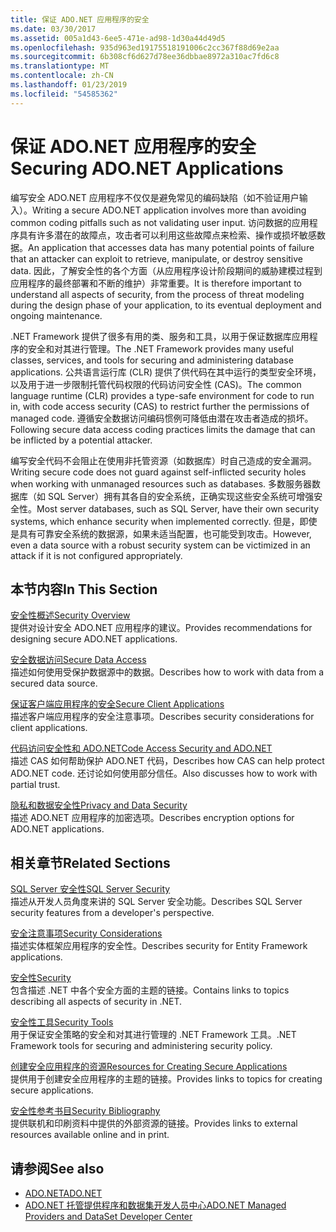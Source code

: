 ```yaml
---
title: 保证 ADO.NET 应用程序的安全
ms.date: 03/30/2017
ms.assetid: 005a1d43-6ee5-471e-ad98-1d30a44d49d5
ms.openlocfilehash: 935d963ed19175518191006c2cc367f88d69e2aa
ms.sourcegitcommit: 6b308cf6d627d78ee36dbbae8972a310ac7fd6c8
ms.translationtype: MT
ms.contentlocale: zh-CN
ms.lasthandoff: 01/23/2019
ms.locfileid: "54585362"
---
```

# <a name="securing-adonet-applications"></a><span data-ttu-id="72ed3-102">保证 ADO.NET 应用程序的安全</span><span class="sxs-lookup"><span data-stu-id="72ed3-102">Securing ADO.NET Applications</span></span>
<span data-ttu-id="72ed3-103">编写安全 ADO.NET 应用程序不仅仅是避免常见的编码缺陷（如不验证用户输入）。</span><span class="sxs-lookup"><span data-stu-id="72ed3-103">Writing a secure ADO.NET application involves more than avoiding common coding pitfalls such as not validating user input.</span></span> <span data-ttu-id="72ed3-104">访问数据的应用程序具有许多潜在的故障点，攻击者可以利用这些故障点来检索、操作或损坏敏感数据。</span><span class="sxs-lookup"><span data-stu-id="72ed3-104">An application that accesses data has many potential points of failure that an attacker can exploit to retrieve, manipulate, or destroy sensitive data.</span></span> <span data-ttu-id="72ed3-105">因此，了解安全性的各个方面（从应用程序设计阶段期间的威胁建模过程到应用程序的最终部署和不断的维护）非常重要。</span><span class="sxs-lookup"><span data-stu-id="72ed3-105">It is therefore important to understand all aspects of security, from the process of threat modeling during the design phase of your application, to its eventual deployment and ongoing maintenance.</span></span>  
  
 <span data-ttu-id="72ed3-106">.NET Framework 提供了很多有用的类、服务和工具，以用于保证数据库应用程序的安全和对其进行管理。</span><span class="sxs-lookup"><span data-stu-id="72ed3-106">The .NET Framework provides many useful classes, services, and tools for securing and administering database applications.</span></span> <span data-ttu-id="72ed3-107">公共语言运行库 (CLR) 提供了供代码在其中运行的类型安全环境，以及用于进一步限制托管代码权限的代码访问安全性 (CAS)。</span><span class="sxs-lookup"><span data-stu-id="72ed3-107">The common language runtime (CLR) provides a type-safe environment for code to run in, with code access security (CAS) to restrict further the permissions of managed code.</span></span> <span data-ttu-id="72ed3-108">遵循安全数据访问编码惯例可降低由潜在攻击者造成的损坏。</span><span class="sxs-lookup"><span data-stu-id="72ed3-108">Following secure data access coding practices limits the damage that can be inflicted by a potential attacker.</span></span>  
  
 <span data-ttu-id="72ed3-109">编写安全代码不会阻止在使用非托管资源（如数据库）时自己造成的安全漏洞。</span><span class="sxs-lookup"><span data-stu-id="72ed3-109">Writing secure code does not guard against self-inflicted security holes when working with unmanaged resources such as databases.</span></span> <span data-ttu-id="72ed3-110">多数服务器数据库（如 SQL Server）拥有其各自的安全系统，正确实现这些安全系统可增强安全性。</span><span class="sxs-lookup"><span data-stu-id="72ed3-110">Most server databases, such as SQL Server, have their own security systems, which enhance security when implemented correctly.</span></span> <span data-ttu-id="72ed3-111">但是，即使是具有可靠安全系统的数据源，如果未适当配置，也可能受到攻击。</span><span class="sxs-lookup"><span data-stu-id="72ed3-111">However, even a data source with a robust security system can be victimized in an attack if it is not configured appropriately.</span></span>  
  
## <a name="in-this-section"></a><span data-ttu-id="72ed3-112">本节内容</span><span class="sxs-lookup"><span data-stu-id="72ed3-112">In This Section</span></span>  
 [<span data-ttu-id="72ed3-113">安全性概述</span><span class="sxs-lookup"><span data-stu-id="72ed3-113">Security Overview</span></span>](../../../../docs/framework/data/adonet/security-overview.md)  
 <span data-ttu-id="72ed3-114">提供对设计安全 ADO.NET 应用程序的建议。</span><span class="sxs-lookup"><span data-stu-id="72ed3-114">Provides recommendations for designing secure ADO.NET applications.</span></span>  
  
 [<span data-ttu-id="72ed3-115">安全数据访问</span><span class="sxs-lookup"><span data-stu-id="72ed3-115">Secure Data Access</span></span>](../../../../docs/framework/data/adonet/secure-data-access.md)  
 <span data-ttu-id="72ed3-116">描述如何使用受保护数据源中的数据。</span><span class="sxs-lookup"><span data-stu-id="72ed3-116">Describes how to work with data from a secured data source.</span></span>  
  
 [<span data-ttu-id="72ed3-117">保证客户端应用程序的安全</span><span class="sxs-lookup"><span data-stu-id="72ed3-117">Secure Client Applications</span></span>](../../../../docs/framework/data/adonet/secure-client-applications.md)  
 <span data-ttu-id="72ed3-118">描述客户端应用程序的安全注意事项。</span><span class="sxs-lookup"><span data-stu-id="72ed3-118">Describes security considerations for client applications.</span></span>  
  
 [<span data-ttu-id="72ed3-119">代码访问安全性和 ADO.NET</span><span class="sxs-lookup"><span data-stu-id="72ed3-119">Code Access Security and ADO.NET</span></span>](../../../../docs/framework/data/adonet/code-access-security.md)  
 <span data-ttu-id="72ed3-120">描述 CAS 如何帮助保护 ADO.NET 代码，</span><span class="sxs-lookup"><span data-stu-id="72ed3-120">Describes how CAS can help protect ADO.NET code.</span></span> <span data-ttu-id="72ed3-121">还讨论如何使用部分信任。</span><span class="sxs-lookup"><span data-stu-id="72ed3-121">Also discusses how to work with partial trust.</span></span>  
  
 [<span data-ttu-id="72ed3-122">隐私和数据安全性</span><span class="sxs-lookup"><span data-stu-id="72ed3-122">Privacy and Data Security</span></span>](../../../../docs/framework/data/adonet/privacy-and-data-security.md)  
 <span data-ttu-id="72ed3-123">描述 ADO.NET 应用程序的加密选项。</span><span class="sxs-lookup"><span data-stu-id="72ed3-123">Describes encryption options for ADO.NET applications.</span></span>  
  
## <a name="related-sections"></a><span data-ttu-id="72ed3-124">相关章节</span><span class="sxs-lookup"><span data-stu-id="72ed3-124">Related Sections</span></span>  
 [<span data-ttu-id="72ed3-125">SQL Server 安全性</span><span class="sxs-lookup"><span data-stu-id="72ed3-125">SQL Server Security</span></span>](../../../../docs/framework/data/adonet/sql/sql-server-security.md)  
 <span data-ttu-id="72ed3-126">描述从开发人员角度来讲的 SQL Server 安全功能。</span><span class="sxs-lookup"><span data-stu-id="72ed3-126">Describes SQL Server security features from a developer's perspective.</span></span>  
  
 [<span data-ttu-id="72ed3-127">安全注意事项</span><span class="sxs-lookup"><span data-stu-id="72ed3-127">Security Considerations</span></span>](../../../../docs/framework/data/adonet/ef/security-considerations.md)  
 <span data-ttu-id="72ed3-128">描述实体框架应用程序的安全性。</span><span class="sxs-lookup"><span data-stu-id="72ed3-128">Describes security for Entity Framework applications.</span></span>  
  
 [<span data-ttu-id="72ed3-129">安全性</span><span class="sxs-lookup"><span data-stu-id="72ed3-129">Security</span></span>](../../../../docs/standard/security/index.md)  
 <span data-ttu-id="72ed3-130">包含描述 .NET 中各个安全方面的主题的链接。</span><span class="sxs-lookup"><span data-stu-id="72ed3-130">Contains links to topics describing all aspects of security in .NET.</span></span>  
  
 [<span data-ttu-id="72ed3-131">安全性工具</span><span class="sxs-lookup"><span data-stu-id="72ed3-131">Security Tools</span></span>](https://msdn.microsoft.com/library/2a3eb98a-2de6-4fba-b41c-01a74d354c11)  
 <span data-ttu-id="72ed3-132">用于保证安全策略的安全和对其进行管理的 .NET Framework 工具。</span><span class="sxs-lookup"><span data-stu-id="72ed3-132">.NET Framework tools for securing and administering security policy.</span></span>  
  
 [<span data-ttu-id="72ed3-133">创建安全应用程序的资源</span><span class="sxs-lookup"><span data-stu-id="72ed3-133">Resources for Creating Secure Applications</span></span>](https://msdn.microsoft.com/library/0ebf5f69-76f2-498a-a2df-83cf3443e132)  
 <span data-ttu-id="72ed3-134">提供用于创建安全应用程序的主题的链接。</span><span class="sxs-lookup"><span data-stu-id="72ed3-134">Provides links to topics for creating secure applications.</span></span>  
  
 [<span data-ttu-id="72ed3-135">安全性参考书目</span><span class="sxs-lookup"><span data-stu-id="72ed3-135">Security Bibliography</span></span>](/visualstudio/ide/security-bibliography)  
 <span data-ttu-id="72ed3-136">提供联机和印刷资料中提供的外部资源的链接。</span><span class="sxs-lookup"><span data-stu-id="72ed3-136">Provides links to external resources available online and in print.</span></span>  
  
## <a name="see-also"></a><span data-ttu-id="72ed3-137">请参阅</span><span class="sxs-lookup"><span data-stu-id="72ed3-137">See also</span></span>
- [<span data-ttu-id="72ed3-138">ADO.NET</span><span class="sxs-lookup"><span data-stu-id="72ed3-138">ADO.NET</span></span>](../../../../docs/framework/data/adonet/index.md)
- [<span data-ttu-id="72ed3-139">ADO.NET 托管提供程序和数据集开发人员中心</span><span class="sxs-lookup"><span data-stu-id="72ed3-139">ADO.NET Managed Providers and DataSet Developer Center</span></span>](https://go.microsoft.com/fwlink/?LinkId=217917)
